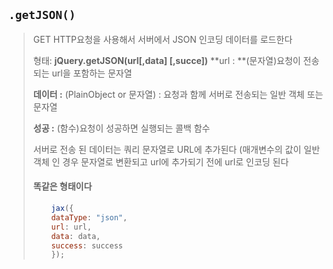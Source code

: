 ## `.getJSON()`

>   GET HTTP요청을 사용해서 서버에서 JSON  인코딩 데이터를 로드한다
>
>   형태: **jQuery.getJSON(url[,data] [,succe])**
>   **url : **(문자열)요청이 전송되는 url을 포함하는 문자열
>
>   **데이터 :** (PlainObject or 문자열) : 요청과 함께 서버로 전송되는 일반 객체 또는 문자열 
>
>   **성공 :** (함수)요청이 성공하면 실행되는 콜백 함수 
>
>   서버로 전송 된 데이터는 쿼리 문자열로 URL에 추가된다 (매개변수의 값이 일반 객체 인 경우 문자열로 변환되고 url에 추가되기 전에 url로 인코딩 된다 
>
>   
>
>   #### 똑같은 형태이다
>
>   ```javascript
>   	jax({
>       dataType: "json",
>       url: url,
>       data: data,
>       success: success
>       });
>   ```
>
>   